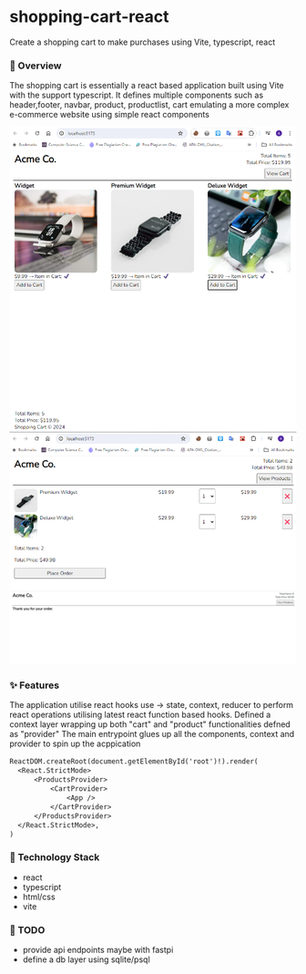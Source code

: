 # shopping-cart-react
Create a shopping cart to make purchases using Vite, typescript, react

### 🚀 Overview
The shopping cart is essentially a react based application built using Vite with the support typescript.
It defines multiple components such as header,footer, navbar, product, productlist, cart emulating a more complex
e-commerce website using simple react components

![products.png](shopping-cart%2Fsrc%2Fassets%2Fproducts.png)
![cart.png](shopping-cart%2Fsrc%2Fassets%2Fcart.png)
![confirmation.png](shopping-cart%2Fsrc%2Fassets%2Fconfirmation.png)

### ✨ Features
The application utilise react hooks  use -> state, context, reducer to perform react operations utilising 
latest react function based hooks. Defined a context layer wrapping up both "cart" and "product" functionalities defned as "provider"
The main entrypoint glues up all the components, context and provider to spin up the acppication

```
ReactDOM.createRoot(document.getElementById('root')!).render(
  <React.StrictMode>
      <ProductsProvider>
          <CartProvider>
              <App />
          </CartProvider>
      </ProductsProvider>
  </React.StrictMode>,
)
```

### 🚀 Technology Stack
- react
- typescript
- html/css
- vite

### 🔎 TODO
- provide api endpoints maybe with fastpi
- define a db layer using sqlite/psql
